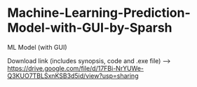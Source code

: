 # Machine-Learning-Prediction-Model-with-GUI-by-Sparsh
ML Model (with GUI)


Download link (includes synopsis, code and .exe file) --> https://drive.google.com/file/d/17FBi-NrYUWe-Q3KUO7TBLSxnKSB3d5id/view?usp=sharing

